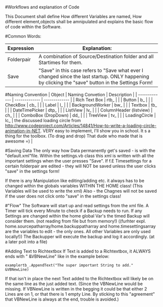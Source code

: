 #Workflows and explanation of Code

This Document shall define How different Variables are named, How different element,objects shall be amnipulated  and explains the basic flow of code within the Software. 


#Common Words:

| Expression  | Explanation: |
| ------------- | -------------     |
| Folderpair | A combination of Source/Destination folder and all Startimes for them.    |
| Save   | "Save" in this case refers to "Save what ever I changed since the last startup. ONLY happening by clicking the "save" button in the Settings Form!    |

#Naming Convention
| Object        | Naming Convetion  | Description | 
| ------------- | -------------     | ------------- | 
| Rich Text Box  | rtb_    | | 
| Button   | b_      | | 
| CheckBox   | cb_      | | 
| Label   | l_      | | 
| BackgroundWorker   | bw_      | | 
| Textbox   | tb_      | | 
| DateTimePicker   | dtp_      | | 
| ListView   | lv_      | | 
| ColumnHeader (listview)   | ch_      | | 
| ComboBox (DropDown)   | dd_      | | 
| TreeView   | tv_      | | 
| LoadingCircle   | lc_      | the discussed loading circle from http://www.codeproject.com/Articles/14841/How-to-write-a-loading-circle-animation-in-NET. VERY easy to implement, I'll show you in school. It s a  thing for the toolbox. (To drag and drop) That dude who made that is awesome =) | 

#Saving Data
The only way how Data permanently get's saved - is with the "default.xml"file.
Within the settings.vb class this xml is written with all the important settings when the user presses "Save".
If f.E Timesettings for a certain folderpair are edited - they will NOT be saved unless the user clicks "save" in the settings form!

If there is any Manipulation like editing/adding etc. it always has to be changed within the globals variables WITHIN THE HOME class!
(This Variables will be used to write the xml) Also - the Chagnes will not be saved if the user does not click onto "save" in the settings class!

#"Flow"
The Software will start up and read settings from the xml file.
A Timer will tick every Minute to check if a Backup needs to run.
If any Settings are changed within the home global Var's the timed Backup will consider them. (not reading from file but from memory!)
((furhter expl. home.sourcepatharray/home.backuppatharray and home.timesettingsarray are the variables to edit - the only ones. All other Variables are only used locally!))
The Backupper will execute the backup and log it accordingly. (at a later poit into a file)

#Adding Text to Richtextbox
If Text is added to a Richtextbox, it ALWAYS ends with " &VBNewLine" like in the example below:
```
examplertb_.AppendText("The super important String to add." &VBNewLine)
```
If that isn't in place the next Text added to the Richtextbox will likely be on the same line as the just added text.
(Since the VBNewLine would be missing. If VBNewLine is written in the begging it could be that either 2 Lines are on 1,
or that there is 1 empty Line. By sticking to this "agreement" that VBNewLine is always at the end, trouble is avoided.)
